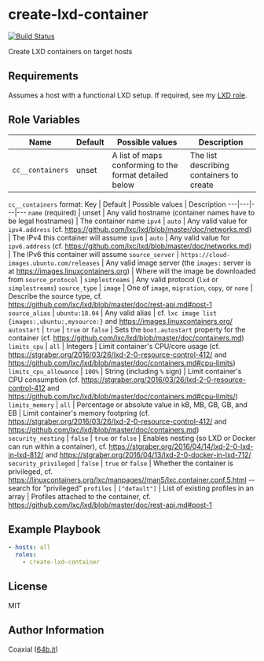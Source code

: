 create-lxd-container
=========
  [![Build Status](https://travis-ci.org/coaxial/ansible-role-create-lxd-container.svg?branch=master)](https://travis-ci.org/coaxial/ansible-role-create-lxd-container)

Create LXD containers on target hosts

Requirements
------------

Assumes a host with a functional LXD setup. If required, see my [LXD role](https://github.com/coaxial/ansible-role-lxd).


Role Variables
--------------

Name | Default | Possible values | Description
---|---|---|---
`cc__containers` | unset | A list of maps conforming to the format detailed below | The list describing containers to create

`cc__containers` format:
Key | Default | Possible values | Description
---|---|---|---
`name` (required) | unset | Any valid hostname (container names have to be legal hostnames) | The container name
`ipv4` | `auto` | Any valid value for `ipv4.address` (cf. https://github.com/lxc/lxd/blob/master/doc/networks.md) | The IPv4 this container will assume
`ipv6` | `auto` | Any valid value for `ipv6.address` (cf. https://github.com/lxc/lxd/blob/master/doc/networks.md) | The IPv6 this container will assume
`source_server` | `https://cloud-images.ubuntu.com/releases` | Any valid image server (the `images:` server is at https://images.linuxcontainers.org) | Where will the image be downloaded from
`source_protocol` | `simplestreams` | Any valid protocol (`lxd` or `simplestreams`)
`source_type` | `image` | One of `image`, `migration`, `copy`, or `none` | Describe the source type, cf. https://github.com/lxc/lxd/blob/master/doc/rest-api.md#post-1
`source_alias` | `ubuntu:18.04` | Any valid alias | cf. `lxc image list {images:,ubuntu:,mysource:}` and https://images.linuxcontainers.org/
`autostart` | `true` | `true` or `false` | Sets the `boot.autostart` property for the container (cf. https://github.com/lxc/lxd/blob/master/doc/containers.md)
`limits_cpu` | `all` | Integers | Limit container's CPU/core usage (cf. https://stgraber.org/2016/03/26/lxd-2-0-resource-control-412/ and https://github.com/lxc/lxd/blob/master/doc/containers.md#cpu-limits)
`limits_cpu_allowance` | `100%` | String (including `%` sign) | Limit container's CPU consumption (cf. https://stgraber.org/2016/03/26/lxd-2-0-resource-control-412 and https://github.com/lxc/lxd/blob/master/doc/containers.md#cpu-limits/)
`limits_memory` | `all` | Percentage or absolute value in kB, MB, GB, GB, and EB | Limit container's memory footpring (cf. https://stgraber.org/2016/03/26/lxd-2-0-resource-control-412/ and https://github.com/lxc/lxd/blob/master/doc/containers.md)
`security_nesting` | `false` | `true` or `false` | Enables nesting (so LXD or Docker can run within a container), cf. https://stgraber.org/2016/04/14/lxd-2-0-lxd-in-lxd-812/ and https://stgraber.org/2016/04/13/lxd-2-0-docker-in-lxd-712/
`security_privileged` | `false` | `true` or `false` | Whether the container is privileged, cf. https://linuxcontainers.org/lxc/manpages//man5/lxc.container.conf.5.html -- search for "privileged"
`profiles` | `["default"]` | List of existing profiles in an array | Profiles attached to the container, cf. https://github.com/lxc/lxd/blob/master/doc/rest-api.md#post-1


Example Playbook
----------------

```yaml
- hosts: all
  roles:
    - create-lxd-container
```

License
-------

MIT

Author Information
------------------

Coaxial ([64b.it](https://64b.it))

